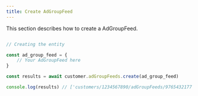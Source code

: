 ```yaml
---
title: Create AdGroupFeed 
---
```


This section describes how to create a AdGroupFeed.



```javascript

// Creating the entity

const ad_group_feed = {
    // Your AdGroupFeed here 
}

const results = await customer.adGroupFeeds.create(ad_group_feed)

console.log(results) // ['customers/1234567890/adGroupFeeds/9765432177']

```